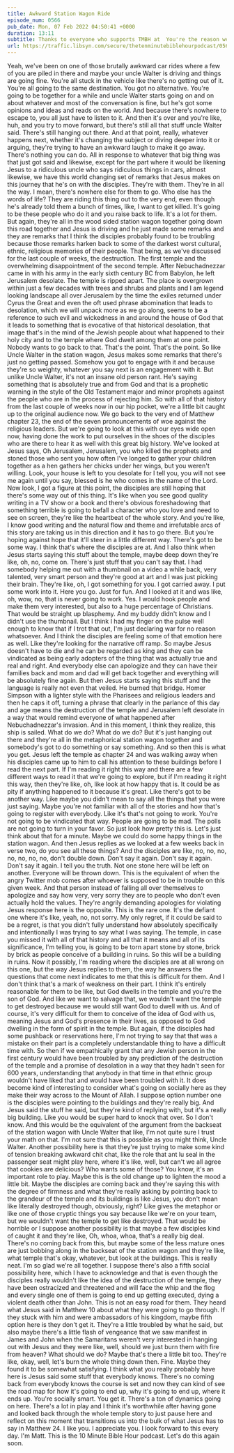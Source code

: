 ```yaml
---
title: Awkward Station Wagon Ride
episode_num: 0566
pub_date: Mon, 07 Feb 2022 04:50:41 +0000
duration: 13:11
subtitle: Thanks to everyone who supports TMBH at  You're the reason we can all do this together!  Music written and performed by .
url: https://traffic.libsyn.com/secure/thetenminutebiblehourpodcast/0566_-_Awkward_Station_Wagon_Ride.mp3
---
```


 Yeah, we've been on one of those brutally awkward car rides where a few of you are piled in there and maybe your uncle Walter is driving and things are going fine. You're all stuck in the vehicle like there's no getting out of it. You're all going to the same destination. You got no alternative. You're going to be together for a while and uncle Walter starts going on and on about whatever and most of the conversation is fine, but he's got some opinions and ideas and reads on the world. And because there's nowhere to escape to, you all just have to listen to it. And then it's over and you're like, huh, and you try to move forward, but there's still all that stuff uncle Walter said. There's still hanging out there. And at that point, really, whatever happens next, whether it's changing the subject or diving deeper into it or arguing, they're trying to have an awkward laugh to make it go away. There's nothing you can do. All in response to whatever that big thing was that just got said and likewise, except for the part where it would be likening Jesus to a ridiculous uncle who says ridiculous things in cars, almost likewise, we have this world changing set of remarks that Jesus makes on this journey that he's on with the disciples. They're with them. They're in all the way. I mean, there's nowhere else for them to go. Who else has the words of life? They are riding this thing out to the very end, even though he's already told them a bunch of times, like, I want to get killed. It's going to be these people who do it and you raise back to life. It's a lot for them. But again, they're all in the wood sided station wagon together going down this road together and Jesus is driving and he just made some remarks and they are remarks that I think the disciples probably found to be troubling because those remarks harken back to some of the darkest worst cultural, ethnic, religious memories of their people. That being, as we've discussed for the last couple of weeks, the destruction. The first temple and the overwhelming disappointment of the second temple. After Nebuchadnezzar came in with his army in the early sixth century BC from Babylon, he left Jerusalem desolate. The temple is ripped apart. The place is overgrown within just a few decades with trees and shrubs and plants and I am legend looking landscape all over Jerusalem by the time the exiles returned under Cyrus the Great and even the oft used phrase abomination that leads to desolation, which we will unpack more as we go along, seems to be a reference to such evil and wickedness in and around the house of God that it leads to something that is evocative of that historical desolation, that image that's in the mind of the Jewish people about what happened to their holy city and to the temple where God dwelt among them at one point. Nobody wants to go back to that. That's the point. That's the point. So like Uncle Walter in the station wagon, Jesus makes some remarks that there's just no getting passed. Somehow you got to engage with it and because they're so weighty, whatever you say next is an engagement with it. But unlike Uncle Walter, it's not an insane old person rant. He's saying something that is absolutely true and from God and that is a prophetic warning in the style of the Old Testament major and minor prophets against the people who are in the process of rejecting him. So with all of that history from the last couple of weeks now in our hip pocket, we're a little bit caught up to the original audience now. We go back to the very end of Matthew chapter 23, the end of the seven pronouncements of woe against the religious leaders. But we're going to look at this with our eyes wide open now, having done the work to put ourselves in the shoes of the disciples who are there to hear it as well with this great big history. We've looked at Jesus says, Oh Jerusalem, Jerusalem, you who killed the prophets and stoned those who sent you how often I've longed to gather your children together as a hen gathers her chicks under her wings, but you weren't willing. Look, your house is left to you desolate for I tell you, you will not see me again until you say, blessed is he who comes in the name of the Lord. Now look, I got a figure at this point, the disciples are still hoping that there's some way out of this thing. It's like when you see good quality writing in a TV show or a book and there's obvious foreshadowing that something terrible is going to befall a character who you love and need to see on screen, they're like the heartbeat of the whole story. And you're like, I know good writing and the natural flow and theme and irrefutable arcs of this story are taking us in this direction and it has to go there. But you're hoping against hope that it'll steer in a little different way. There's got to be some way. I think that's where the disciples are at. And I also think when Jesus starts saying this stuff about the temple, maybe deep down they're like, oh, no, come on. There's just stuff that you can't say that. I had somebody helping me out with a thumbnail on a video a while back, very talented, very smart person and they're good at art and I was just picking their brain. They're like, oh, I got something for you. I got carried away. I put some work into it. Here you go. Just for fun. And I looked at it and was like, oh, wow, no, that is never going to work. Yes. I would hook people and make them very interested, but also to a huge percentage of Christians. That would be straight up blasphemy. And my buddy didn't know and I didn't use the thumbnail. But I think I had my finger on the pulse well enough to know that if I trot that out, I'm just declaring war for no reason whatsoever. And I think the disciples are feeling some of that emotion here as well. Like they're looking for the narrative off ramp. So maybe Jesus doesn't have to die and he can be regarded as king and they can be vindicated as being early adopters of the thing that was actually true and real and right. And everybody else can apologize and they can have their families back and mom and dad will get back together and everything will be absolutely fine again. But then Jesus starts saying this stuff and the language is really not even that veiled. He burned that bridge. Homer Simpson with a lighter style with the Pharisees and religious leaders and then he caps it off, turning a phrase that clearly in the parlance of this day and age means the destruction of the temple and Jerusalem left desolate in a way that would remind everyone of what happened after Nebuchadnezzar's invasion. And in this moment, I think they realize, this ship is sailed. What do we do? What do we do? But it's just hanging out there and they're all in the metaphorical station wagon together and somebody's got to do something or say something. And so then this is what you get. Jesus left the temple as chapter 24 and was walking away when his disciples came up to him to call his attention to these buildings before I read the next part. If I'm reading it right this way and there are a few different ways to read it that we're going to explore, but if I'm reading it right this way, then they're like, oh, like look at how happy that is. It could be as pity if anything happened to it because it's great. Like there's got to be another way. Like maybe you didn't mean to say all the things that you were just saying. Maybe you're not familiar with all of the stories and how that's going to register with everybody. Like it's that's not going to work. You're not going to be vindicated that way. People are going to be mad. The polls are not going to turn in your favor. So just look how pretty this is. Let's just think about that for a minute. Maybe we could do some happy things in the station wagon. And then Jesus replies as we looked at a few weeks back in verse two, do you see all these things? And the disciples are like, no, no, no, no, no, no, no, don't double down. Don't say it again. Don't say it again. Don't say it again. I tell you the truth. Not one stone here will be left on another. Everyone will be thrown down. This is the equivalent of when the angry Twitter mob comes after whoever is supposed to be in trouble on this given week. And that person instead of falling all over themselves to apologize and say how very, very sorry they are to people who don't even actually hold the values. They're angrily demanding apologies for violating Jesus response here is the opposite. This is the rare one. It's the defiant one where it's like, yeah, no, not sorry. My only regret, if it could be said to be a regret, is that you didn't fully understand how absolutely specifically and intentionally I was trying to say what I was saying. The temple, in case you missed it with all of that history and all that it means and all of its significance, I'm telling you, is going to be torn apart stone by stone, brick by brick as people conceive of a building in ruins. So this will be a building in ruins. Now it possibly, I'm reading where the disciples are at all wrong on this one, but the way Jesus replies to them, the way he answers the questions that come next indicates to me that this is difficult for them. And I don't think that's a mark of weakness on their part. I think it's entirely reasonable for them to be like, but God dwells in the temple and you're the son of God. And like we want to salvage that, we wouldn't want the temple to get destroyed because we would still want God to dwell with us. And of course, it's very difficult for them to conceive of the idea of God with us, meaning Jesus and God's presence in their lives, as opposed to God dwelling in the form of spirit in the temple. But again, if the disciples had some pushback or reservations here, I'm not trying to say that that was a mistake on their part is a completely understandable thing to have a difficult time with. So then if we empathically grant that any Jewish person in the first century would have been troubled by any prediction of the destruction of the temple and a promise of desolation in a way that they hadn't seen for 600 years, understanding that anybody in that time in that ethnic group wouldn't have liked that and would have been troubled with it. It does become kind of interesting to consider what's going on socially here as they make their way across to the Mount of Allah. I suppose option number one is the disciples were pointing to the buildings and they're really big. And Jesus said the stuff he said, but they're kind of replying with, but it's a really big building. Like you would be super hard to knock that over. So I don't know. And this would be the equivalent of the argument from the backseat of the station wagon with Uncle Walter that like, I'm not quite sure I trust your math on that. I'm not sure that this is possible as you might think, Uncle Walter. Another possibility here is that they're just trying to make some kind of tension breaking awkward chit chat, like the role that ant lu seal in the passenger seat might play here, where it's like, well, but can't we all agree that cookies are delicious? Who wants some of those? You know, it's an important role to play. Maybe this is the old change up to lighten the mood a little bit. Maybe the disciples are coming back and they're saying this with the degree of firmness and what they're really asking by pointing back to the grandeur of the temple and its buildings is like Jesus, you don't mean like literally destroyed though, obviously, right? Like gives the metaphor or like one of those cryptic things you say because like we're on your team, but we wouldn't want the temple to get like destroyed. That would be horrible or I suppose another possibility is that maybe a few disciples kind of caught it and they're like, Oh, whoa, whoa, that's a really big deal. There's no coming back from this, but maybe some of the less mature ones are just bobbing along in the backseat of the station wagon and they're like, what temple that's okay, whatever, but look at the buildings. This is really neat. I'm so glad we're all together. I suppose there's also a fifth social possibility here, which I have to acknowledge and that is even though the disciples really wouldn't like the idea of the destruction of the temple, they have been ostracized and threatened and will face the whip and the flog and every single one of them is going to end up getting executed, dying a violent death other than John. This is not an easy road for them. They heard what Jesus said in Matthew 10 about what they were going to go through. If they stuck with him and were ambassadors of his kingdom, maybe fifth option here is they don't get it. They're a little troubled by what he said, but also maybe there's a little flash of vengeance that we saw manifest in James and John when the Samaritans weren't very interested in hanging out with Jesus and they were like, well, should we just burn them with fire from heaven? What should we do? Maybe that's there a little bit too. They're like, okay, well, let's burn the whole thing down then. Fine. Maybe they found it to be somewhat satisfying. I think what you really probably have here is Jesus said some stuff that everybody knows. There's no coming back from everybody knows the course is set and now they can kind of see the road map for how it's going to end up, why it's going to end up, where it ends up. You're socially smart. You get it. There's a ton of dynamics going on here. There's a lot in play and I think it's worthwhile after having gone and looked back through the whole temple story to just pause here and reflect on this moment that transitions us into the bulk of what Jesus has to say in Matthew 24. I like you. I appreciate you. I look forward to this every day. I'm Matt. This is the 10 Minute Bible Hour podcast. Let's do this again soon.